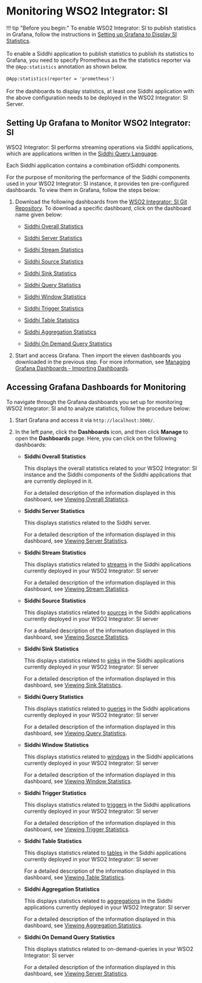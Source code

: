 # Monitoring WSO2 Integrator: SI

!!! tip "Before you begin:"
    To enable WSO2 Integrator: SI to publish statistics in Grafana, follow the instructions in [Setting up Grafana to Display SI Statistics](../admin/setting-up-grafana-dashboards.md).<br/><br/>
    To enable a Siddhi application to publish statistics to publish its statistics to Grafana, you need to specify Prometheus as the the statistics reporter via the `@App:statistics` annotation as shown below.<br/><br/>
    `@App:statistics(reporter = 'prometheus')`<br/><br/>
    For the dashboards to display statistics, at least one Siddhi application with the above configuration needs to be deployed in the WSO2 Integrator: SI Server.

## Setting Up Grafana to Monitor WSO2 Integrator: SI

WSO2 Integrator: SI performs streaming operations via Siddhi applications, which are applications written in the [Siddhi Query Language](https://siddhi.io/en/v5.1/docs/). 

Each Siddhi application contains a combination ofSiddhi components.

For the purpose of monitoring the performance of the Siddhi components used in your WSO2 Integrator: SI instance, it provides ten pre-configured dashboards. To view them in Grafana, follow the steps below:
 
 1. Download the following dashboards from the [WSO2 Integrator: SI Git Repository](https://github.com/wso2/streaming-integrator/tree/master/modules/distribution/carbon-home/resources/dashboards/general-statistics). To download a specific dashboard, click on the dashboard name given below:
 
    - [Siddhi Overall Statistics](https://github.com/wso2/streaming-integrator/tree/master/modules/distribution/carbon-home/resources/dashboards/general-statistics/WSO2%20Streaming%20Integrator%20-%20Siddhi%20Overall%20Statistics.json)
    
    - [Siddhi Server Statistics](https://github.com/wso2/streaming-integrator/tree/master/modules/distribution/carbon-home/resources/dashboards/general-statistics/WSO2%20Streaming%20Integrator%20-%20Siddhi%20Server%20Statistics.json)
    
    - [Siddhi Stream Statistics](https://github.com/wso2/streaming-integrator/tree/master/modules/distribution/carbon-home/resources/dashboards/general-statistics/WSO2%20Streaming%20Integrator%20-%20Siddhi%20Stream%20Statistics.json)
    
    - [Siddhi Source Statistics](https://github.com/wso2/streaming-integrator/tree/master/modules/distribution/carbon-home/resources/dashboards/general-statistics/WSO2%20Streaming%20Integrator%20-%20Siddhi%20Source%20Statistics.json)
    
    - [Siddhi Sink Statistics](https://github.com/wso2/streaming-integrator/tree/master/modules/distribution/carbon-home/resources/dashboards/general-statistics/WSO2%20Streaming%20Integrator%20-%20Siddhi%20Sink%20Statistics.json)
    
    - [Siddhi Query Statistics](https://github.com/wso2/streaming-integrator/tree/master/modules/distribution/carbon-home/resources/dashboards/general-statistics/WSO2%20Streaming%20Integrator%20-%20Siddhi%20Query%20Statistics.json)
    
    - [Siddhi Window Statistics](https://github.com/wso2/streaming-integrator/tree/master/modules/distribution/carbon-home/resources/dashboards/general-statistics/WSO2%20Streaming%20Integrator%20-%20Siddhi%20Window%20Statistics.json)
    
    - [Siddhi Trigger Statistics](https://github.com/wso2/streaming-integrator/tree/master/modules/distribution/carbon-home/resources/dashboards/general-statistics/WSO2%20Streaming%20Integrator%20-%20Siddhi%20Trigger%20Statistics.json)
    
    - [Siddhi Table Statistics](https://github.com/wso2/streaming-integrator/tree/master/modules/distribution/carbon-home/resources/dashboards/general-statistics/WSO2%20Streaming%20Integrator%20-%20Siddhi%20Table%20Statistics.json)
    
    - [Siddhi Aggregation Statistics](https://github.com/wso2/streaming-integrator/tree/master/modules/distribution/carbon-home/resources/dashboards/general-statistics/WSO2%20Streaming%20Integrator%20-%20Siddhi%20Aggregation%20Statistics.json)
    
    - [Siddhi On Demand Query Statistics](https://github.com/wso2/streaming-integrator/tree/master/modules/distribution/carbon-home/resources/dashboards/general-statistics/WSO2%20Streaming%20Integrator%20-%20Siddhi%20On-Demand%20Query%20Statistics.json)
    
 2. Start and access Grafana. Then import the eleven dashboards you downloaded in the previous step. For more information, see [Managing Grafana Dashboards - Importing Dashboards](managing-grafana-dashboards.md#importing-dashboards).
    
 
## Accessing Grafana Dashboards for Monitoring

To navigate through the Grafana dashboards you set up for monitoring WSO2 Integrator: SI and to analyze statistics, follow the procedure below:

1. Start Grafana and access it via `http://localhost:3000/`.

2. In the left pane, click the **Dashboards** icon, and then click **Manage** to open the **Dashboards** page. Here, you can click on the following dashboards:

    - **Siddhi Overall Statistics**
        
        This displays the overall statistics related to your WSO2 Integrator: SI instance and the Siddhi components of the Siddhi applications that are currently deployed in it.
        
        For a detailed description of the information displayed in this dashboard, see [Viewing Overall Statistics](viewing-overall-statistics.md).
    
    - **Siddhi Server Statistics**
    
        This displays statistics related to the Siddhi server. 
        
        For a detailed description of the information displayed in this dashboard, see [Viewing Server Statistics](viewing-overall-statistics.md).
    
    - **Siddhi Stream Statistics**
    
        This displays statistics related to [streams](https://siddhi.io/en/v5.1/docs/query-guide/#stream) in the Siddhi applications currently deployed in your WSO2 Integrator: SI server
            
        For a detailed description of the information displayed in this dashboard, see [Viewing Stream Statistics](viewing-stream-statistics.md).
    
    - **Siddhi Source Statistics**
    
        This displays statistics related to [sources](https://siddhi.io/en/v5.1/docs/query-guide/#source) in the Siddhi applications currently deployed in your WSO2 Integrator: SI server
                
        For a detailed description of the information displayed in this dashboard, see [Viewing Source Statistics](viewing-source-statistics.md).
    
    - **Siddhi Sink Statistics**
    
        This displays statistics related to [sinks](https://siddhi.io/en/v5.1/docs/query-guide/#sink) in the Siddhi applications currently deployed in your WSO2 Integrator: SI server
                    
        For a detailed description of the information displayed in this dashboard, see [Viewing Sink Statistics](viewing-sink-statistics.md).
    
    - **Siddhi Query Statistics**
    
        This displays statistics related to [queries](https://siddhi.io/en/v5.1/docs/query-guide/#query) in the Siddhi applications currently deployed in your WSO2 Integrator: SI server
            
        For a detailed description of the information displayed in this dashboard, see [Viewing Query Statistics](viewing-query-statistics.md).
    
    - **Siddhi Window Statistics**
    
        This displays statistics related to [windows](https://siddhi.io/en/v5.1/docs/query-guide/#named-window) in the Siddhi applications currently deployed in your WSO2 Integrator: SI server
            
        For a detailed description of the information displayed in this dashboard, see [Viewing Window Statistics](viewing-window-statistics.md).
    
    - **Siddhi Trigger Statistics**
    
        This displays statistics related to [triggers](https://siddhi.io/en/v5.1/docs/query-guide/#trigger) in the Siddhi applications currently deployed in your WSO2 Integrator: SI server
            
        For a detailed description of the information displayed in this dashboard, see [Viewing Trigger Statistics](viewing-trigger-statistics.md).

    - **Siddhi Table Statistics**
    
        This displays statistics related to [tables](https://siddhi.io/en/v5.1/docs/query-guide/#table) in the Siddhi applications currently deployed in your WSO2 Integrator: SI server
            
        For a detailed description of the information displayed in this dashboard, see [Viewing Table Statistics](viewing-table-statistics.md).

    - **Siddhi Aggregation Statistics**
    
        This displays statistics related to [aggregations](https://siddhi.io/en/v5.1/docs/query-guide/#named-aggregation) in the Siddhi applications currently deployed in your WSO2 Integrator: SI server
            
        For a detailed description of the information displayed in this dashboard, see [Viewing Aggregation Statistics](viewing-aggregation-statistics.md).
    
    - **Siddhi On Demand Query Statistics**
    
        This displays statistics related to on-demand-queries in your WSO2 Integrator: SI server
            
        For a detailed description of the information displayed in this dashboard, see [Viewing Server Statistics](viewing-on-demand-query-statistics.md).